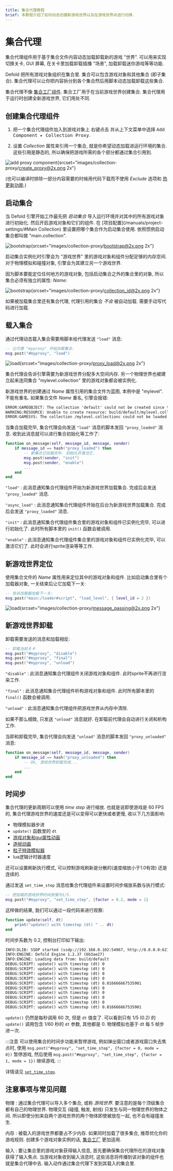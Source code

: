 ```yaml
---
title: 集合代理教程
brief: 本教程介绍了如何动态创建新游戏世界以及在游戏世界间进行切换.
---
```


# 集合代理

集合代理组件用于基于集合文件内容动态加载卸载新的游戏 "世界". 可以用来实现切换关卡, GUI 屏幕, 在关卡里加载卸载插播 "场景", 加载卸载迷你游戏等等功能.

Defold 把所有游戏对象组织在集合里. 集合可以包含游戏对象和其他集合 (即子集合). 集合代理可以让你把内容拆分到各个集合然后用脚本动态加载卸载这些集合.

集合代理不像 [集合工厂组件](/manuals/collection-factory/). 集合工厂用于在当前游戏世界创建集合. 集合代理用于运行时创建全新游戏世界, 它们用处不同.

## 创建集合代理组件

1. 把一个集合代理组件加入到游戏对象上 <kbd>右键点击</kbd> 并从上下文菜单中选择 <kbd>Add Component ▸ Collection Proxy</kbd>.

2. 设置 *Collection* 属性来引用一个集合, 就是你希望动态加载进运行环境的集合. 这些引用是静态的, 所以确保把游戏所需的各个部分都通过集合引用到.

![add proxy component](images/collection-proxy/create_proxy.png){srcset="images/collection-proxy/create_proxy@2x.png 2x"}

(也可以编译时排除一部分内容需要的时候用代码下载而不使用 *Exclude* 选项和 [热更新功能](/manuals/live-update/).)

## 启动集合

当 Defold 引擎开始工作最先把 *启动集合* 导入运行环境并对其中的所有游戏对象进行初始化. 然后开启游戏对象和它们的组件. 在 [项目配置](/manuals/project-settings/#Main Collection) 里设置把哪个集合作为启动集合使用. 依照惯例启动集合都叫做 "main.collection".

![bootstrap](images/collection-proxy/bootstrap.png){srcset="images/collection-proxy/bootstrap@2x.png 2x"}

启动集合实例化时引擎会为 "游戏世界" 里的游戏对象和组件分配足够的内存空间. 对于物理模拟和碰撞对象, 引擎会为其建立另一个游戏世界.

因为脚本要能定位任何地方的游戏对象, 包括启动集合之外的集合里的对象, 所以集合必须有独立的属性: *Name*:

![bootstrap](images/collection-proxy/collection_id.png){srcset="images/collection-proxy/collection_id@2x.png 2x"}

如果被加载集合里还有集合代理, 代理引用的集合 *不会* 被自动加载. 需要手动写代码进行加载.

## 载入集合

通过代理动态载入集合需要用脚本给代理发送 `"load"` 消息:

```lua
-- 让代理 "myproxy" 开始加载集合.
msg.post("#myproxy", "load")
```

![load](images/collection-proxy/proxy_load.png){srcset="images/collection-proxy/proxy_load@2x.png 2x"}

集合代理会告诉引擎需要为新游戏世界分配多大空间内存. 另一个物理世界也被建立起来连同集合 "mylevel.collection" 里的游戏对象都会被实例化.

新游戏世界的创建通过 *Name* 属性引用的集合文件为蓝图, 本例中是 "mylevel". 不能有重名. 如果集合文件 *Name* 重名, 引擎会报错:

```txt
ERROR:GAMEOBJECT: The collection 'default' could not be created since there is already a socket with the same name.
WARNING:RESOURCE: Unable to create resource: build/default/mylevel.collectionc
ERROR:GAMESYS: The collection /mylevel.collectionc could not be loaded.
```

当集合加载完毕, 集合代理会向发送 `"load"` 消息的脚本发回 `"proxy_loaded"` 消息. 收到此消息就可以进行集合初始化等工作了:

```lua
function on_message(self, message_id, message, sender)
    if message_id == hash("proxy_loaded") then
        -- 新集合已加载完毕. 初始化并激活它.
        msg.post(sender, "init")
        msg.post(sender, "enable")
        ...
    end
end
```

`"load"`
: 此消息通知集合代理组件开始为新游戏世界加载集合. 完成后会发送 `"proxy_loaded"` 消息.

`"async_load"`
: 此消息通知集合代理组件开始在后台为新游戏世界加载集合. 完成后会发送 `"proxy_loaded"` 消息.

`"init"`
: 此消息通知集合代理组件集合里的游戏对象和组件已实例化完毕, 可以进行初始化了. 此时所有脚本里的 `init()` 函数会被调用.

`"enable"`
: 此消息通知集合代理组件集合里的游戏对象和组件已实例化完毕, 可以激活它们了. 此时会进行sprite渲染等等工作.

## 新游戏世界定位

使用集合文件的 *Name* 属性用来定位其中的游戏对象和组件. 比如启动集合里有个加载器对象, 一关结束后让它加载下一关:

```lua
-- 告诉加载器加载下一关:
msg.post("main:/loader#script", "load_level", { level_id = 2 })
```

![load](images/collection-proxy/message_passing.png){srcset="images/collection-proxy/message_passing@2x.png 2x"}

## 新游戏世界卸载

卸载需要发送的消息和加载相反:

```lua
-- 卸载当前关卡
msg.post("#myproxy", "disable")
msg.post("#myproxy", "final")
msg.post("#myproxy", "unload")
```

`"disable"`
: 此消息通知集合代理组件关闭游戏对象和组件. 此时sprite不再进行渲染工作.

`"final"`
: 此消息通知集合代理组件析构游戏对象和组件. 此时所有脚本里的 `final()` 函数会被调用.

`"unload"`
: 此消息通知集合代理组件把游戏世界从内存中清除.

如果不那么细致, 只发送 `"unload"` 消息就好. 在卸载前代理会自动进行关闭和析构工作.

当即和卸载完毕, 集合代理会向发送 `"unload"` 消息的脚本发回 `"proxy_unloaded"` 消息:

```lua
function on_message(self, message_id, message, sender)
    if message_id == hash("proxy_unloaded") then
        -- Ok, 游戏世界卸载完成...
        ...
    end
end
```


## 时间步

集合代理的更新周期可以使用 _time step_ 进行缩放. 也就是说即使游戏是 60 FPS 的, 集合代理游戏世界的速度还是可以变得可以更快或者更慢, 收以下几方面影响: 

* 物理模拟器步进
* `update()` 函数里的 `dt`
* [游戏对象和gui属性动画](https://defold.com/manuals/animation/#property-animation-1)
* [逐帧动画](https://defold.com/manuals/animation/#flip-book-animation)
* [粒子特效模拟器](https://defold.com/manuals/particlefx/)
* lua逻辑计时器速度

还可以设置刷新执行模式, 可以控制游戏刷新是分散的(速度缩放小于1.0有效) 还是连续的.

通过发送 `set_time_step` 消息给集合代理组件来设置时间步缩放系数与执行模式:

```lua
-- 把加载的游戏世界时间放慢为1/5.
msg.post("#myproxy", "set_time_step", {factor = 0.2, mode = 1}
```

这样做的结果, 我们可以通过一段代码来进行观察:

```lua
function update(self, dt)
    print("update() with timestep (dt) " .. dt)
end
```

时间步系数为 0.2, 控制台打印如下输出:

```txt
INFO:DLIB: SSDP started (ssdp://192.168.0.102:54967, http://0.0.0.0:62162)
INFO:ENGINE: Defold Engine 1.2.37 (6b3ae27)
INFO:ENGINE: Loading data from: build/default
DEBUG:SCRIPT: update() with timestep (dt) 0
DEBUG:SCRIPT: update() with timestep (dt) 0
DEBUG:SCRIPT: update() with timestep (dt) 0
DEBUG:SCRIPT: update() with timestep (dt) 0
DEBUG:SCRIPT: update() with timestep (dt) 0.016666667535901
DEBUG:SCRIPT: update() with timestep (dt) 0
DEBUG:SCRIPT: update() with timestep (dt) 0
DEBUG:SCRIPT: update() with timestep (dt) 0
DEBUG:SCRIPT: update() with timestep (dt) 0
DEBUG:SCRIPT: update() with timestep (dt) 0.016666667535901
```

`update()` 仍然是每秒调用 60 次, 但是 `dt` 值变了. 可以看到只有 1/5 (0.2) 的 `update()` 调用包含 1/60 秒的 `dt` 参数, 其他都是 0. 物理模拟也基于 dt 每 5 帧步进一次.

:::注意
可以使用集合的时间步功能来暂停游戏, 例如弹出窗口或者游戏窗口失去焦点时, 使用 `msg.post("#myproxy", "set_time_step", {factor = 0, mode = 0})` 暂停游戏, 然后使用 `msg.post("#myproxy", "set_time_step", {factor = 1, mode = 1})` 继续游戏.
:::

详情请见 [`set_time_step`](/ref/collectionproxy#set_time_step).

## 注意事项与常见问题

物理
: 通过集合代理可以导入多个集合, 或称 *游戏世界*. 要注意的是每个顶级集合都有自己的物理世界. 物理交互 (碰撞, 触发, 射线) 只发生与同一物理世界的物体之间. 所以即使分别来自两个游戏世界的两个物体即使被放在一起, 也不会有碰撞发生.

内存
: 被载入的游戏世界都要占不少内存. 如果同时加载了很多集合, 推荐优化你的游戏规则. 创建多个游戏对象实例的话, [集合工厂](/manuals/collection-factory) 更加适用.

输入
: 要让集合里的游戏对象获得输入信息, 首先要确保集合代理所在的游戏对象获得了输入焦点. 当游戏对象收到输入消息时, 这些消息将传播到该对象的组件也就是集合代理中去. 输入动作通过集合代理下发到其载入的集合里.
